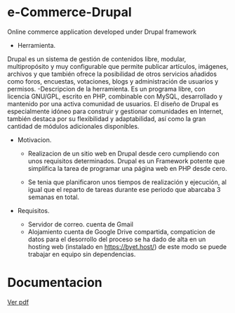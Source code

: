 # e-Commerce-Drupal
Online commerce application developed under Drupal framework

* Herramienta.

Drupal es un sistema de gestión de contenidos libre, modular, multipropósito y muy configurable que permite publicar artículos, imágenes, archivos y que también ofrece la posibilidad de otros servicios añadidos como foros, encuestas, votaciones, blogs y administración de usuarios y permisos.
    -Descripcion de la herramienta.
      Es un programa libre, con licencia GNU/GPL, escrito en PHP, combinable con MySQL,
      desarrollado y mantenido por una activa comunidad de usuarios.
      El diseño de Drupal es especialmente idóneo para construir y gestionar comunidades en
      Internet, también destaca por su flexibilidad y adaptabilidad, así como la gran cantidad de
      módulos adicionales disponibles.

* Motivacion.
    - Realizacion de un sitio web en Drupal desde cero cumpliendo con unos
       requisitos determinados. Drupal es un Framework potente que simplifica la tarea de
       programar una página web en PHP desde cero.

    - Se tenia que planificaron unos tiempos de realización y ejecución, al igual que el reparto de
       tareas durante ese periodo que abarcaba 3 semanas en total.

* Requisitos.
    - Servidor de correo.
      cuenta de Gmail
    - Alojamiento
      cuenta de Google Drive compartida, compaticion de datos para el desorrollo del proceso se ha dado de alta en un hosting web (instalado en https://byet.host/)
      de este modo se puede trabajar en equipo sin dependencias.
      
# Documentacion
[Ver pdf](https://github.com/BegoMdeMM/e-Commerce-Drupal/blob/main/Documents/Documentacion_Drupal.pdf)
